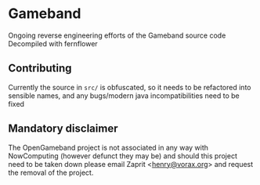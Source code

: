 # Gameband
Ongoing reverse engineering efforts of the Gameband source code 
Decompiled with fernflower

## Contributing
Currently the source in `src/` is obfuscated, so it needs to be refactored into sensible names, and any bugs/modern java incompatibilities need to be fixed

## Mandatory disclaimer
The OpenGameband project is not associated in any way with NowComputing (however defunct they may be) and should this
project need to be taken down please email Zaprit \<henry@vorax.org> and request the removal of the project.
